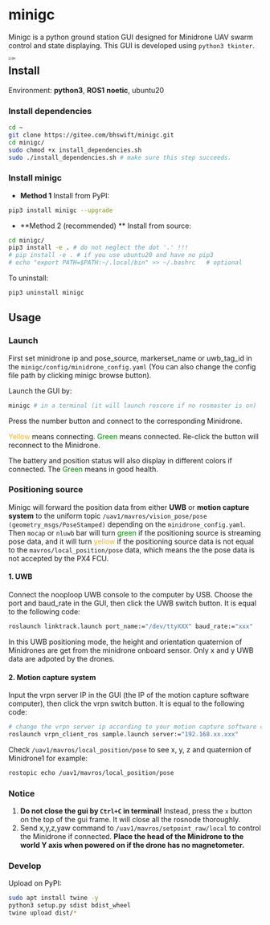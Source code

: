 # minigc

Minigc is a python ground station GUI designed for Minidrone UAV swarm control and state displaying. This GUI is developed using `python3 tkinter`. 

<img src="pictures/minigc_img.png" alt="gui" align='left' style="zoom: 40%;" />

## Install

Environment: **python3**, **ROS1** **noetic**, ubuntu20

### Install dependencies

```bash
cd ~
git clone https://gitee.com/bhswift/minigc.git
cd minigc/
sudo chmod +x install_dependencies.sh
sudo ./install_dependencies.sh # make sure this step succeeds.
```

### Install minigc
- **Method 1** Install from PyPI:

```bash
pip3 install minigc --upgrade
```

- **Method 2 (recommended) **  Install from source:

```bash
cd minigc/
pip3 install -e . # do not neglect the dot '.' !!!
# pip install -e . # if you use ubuntu20 and have no pip3
# echo "export PATH=$PATH:~/.local/bin" >> ~/.bashrc   # optional
```

To uninstall:

```bash
pip3 uninstall minigc
```



## Usage

### Launch

First set minidrone ip and pose_source, markerset_name or uwb_tag_id in the `minigc/config/minidrone_config.yaml` (You can also change the config file path by clicking minigc browse button).

Launch the GUI by:

```bash
minigc # in a terminal (it will launch roscore if no rosmaster is on)
```

Press the number button and connect to the corresponding Minidrone. 

<font color=#EEB422>Yellow</font> means connecting. <font color=green>Green</font> means connected. Re-click the button will reconnect to the Minidrone.

The battery and position status will also display in different colors if connected. The <font color='green'>Green</font> means in good health.

### Positioning source

Minigc will forward the position data from either **UWB** or **motion capture system** to the uniform topic `/uav1/mavros/vision_pose/pose (geometry_msgs/PoseStamped)` depending on the `minidrone_config.yaml`. Then `mocap` or `nluwb` bar will turn <font color='green'>green</font> if the positioning source is streaming pose data, and it will turn <font color=#EEB422>yellow</font> if the positioning source data is not equal to the `mavros/local_position/pose` data, which means the the pose data is not accepted by the PX4 FCU.

#### 1. UWB

Connect the nooploop UWB console to the computer by USB. Choose the port and baud_rate in the GUI, then click the UWB switch button. It is equal to the following code:

```bash
roslaunch linktrack.launch port_name:="/dev/ttyXXX" baud_rate:="xxx"
```

In this UWB positioning mode, the height and orientation quaternion of Minidrones are get from the minidrone onboard sensor. Only x and y UWB data are adpoted by the drones.

#### 2. Motion capture system

Input the vrpn server IP in the GUI (the IP of the motion capture software computer), then click the vrpn switch button. It is equal to the following code:

```bash
# change the vrpn server ip according to your motion capture software computer IP.
roslaunch vrpn_client_ros sample.launch server:="192.168.xx.xxx"
```

Check `/uav1/mavros/local_position/pose` to see x, y, z and quaternion of Minidrone1 for example:

```bash
rostopic echo /uav1/mavros/local_position/pose
```



### Notice

1. **Do not close the gui by `Ctrl+C` in terminal!** Instead, press the `x` button on the top of the gui frame. It will close all the rosnode thoroughly.
2. Send x,y,z,yaw command to `/uav1/mavros/setpoint_raw/local` to control the Minidrone if connected.  **Place the head of the Minidrone to the world Y axis when powered on if the drone has no magnetometer.**



### Develop

Upload on PyPI:

```bash
sudo apt install twine -y
python3 setup.py sdist bdist_wheel
twine upload dist/*
```
